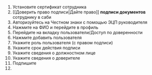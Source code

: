 1. Установите сертификат сотрудника
2. [[Доверить право подписи|Дайте право]] **подписи документов** сотруднику в саби
3. Авторизуйтесь на Честном знаки с помощью ЭЦП руководителя
4. Нажмите на ФИО и перейдите в профиль
5. Перейдите на вкладку пользователи/Доступ по доверенности
6. Нажмите добавить пользователя
7. Укажите роль пользователя (с правом подписи)
8. Укажите срок действия подписи
9. Укажите сведения о должностном лице
10. Укажите сведения о доверителе
11. Подпишите
12. 